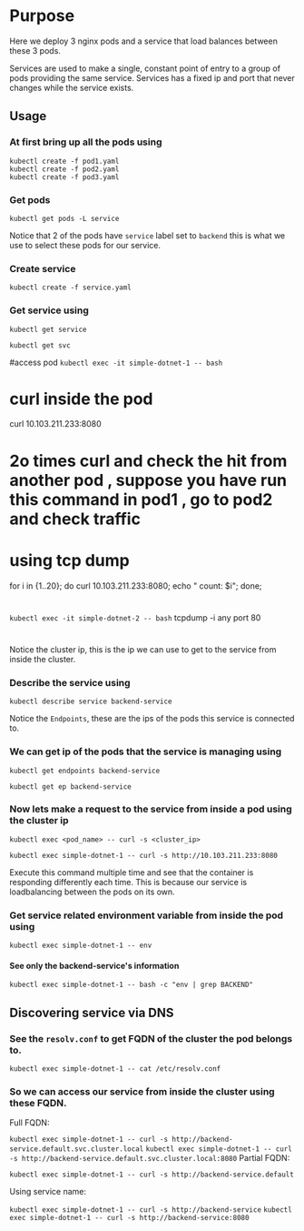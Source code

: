 # Purpose
Here we deploy 3 nginx pods and a service that load balances between these 3 pods.

Services are used to make a single, constant point of entry to a group of pods providing the same service. Services has a fixed ip and port that never changes while the service exists.

## Usage
### At first bring up all the pods using
```
kubectl create -f pod1.yaml
kubectl create -f pod2.yaml
kubectl create -f pod3.yaml
```

### Get pods
`kubectl get pods -L service`

Notice that 2 of the pods have `service` label set to `backend` this is what we use to select these pods for our service.

### Create service
`kubectl create -f service.yaml`

### Get service using
`kubectl get service`

`kubectl get svc`

#access pod
`kubectl exec -it simple-dotnet-1 -- bash`

# curl inside the pod
curl 10.103.211.233:8080

# 2o times curl and check the hit from another pod , suppose you have run this command in pod1 , go to pod2 and check traffic
# using tcp dump
for i in {1..20}; do curl 10.103.211.233:8080; echo " count: $i"; done;

#
`kubectl exec -it simple-dotnet-2 -- bash`
tcpdump -i any port 80


#

Notice the cluster ip, this is the ip we can use to get to the service from inside the cluster.

### Describe the service using
`kubectl describe service backend-service`

Notice the `Endpoints`, these are the ips of the pods this service is connected to.

### We can get ip of the pods that the service is managing using
`kubectl get endpoints backend-service`

`kubectl get ep backend-service`


### Now lets make a request to the service from inside a pod using the cluster ip 
`kubectl exec <pod_name> -- curl -s <cluster_ip>`

`kubectl exec simple-dotnet-1 -- curl -s http://10.103.211.233:8080`

Execute this command multiple time and see that the container is responding differently each time. This is because our service is loadbalancing between the pods on its own.

### Get service related environment variable from inside the pod using
`kubectl exec simple-dotnet-1 -- env`

#### See only the backend-service's information
`kubectl exec simple-dotnet-1 -- bash -c "env | grep BACKEND"`

## Discovering service via DNS
### See the `resolv.conf` to get FQDN of the cluster the pod belongs to.
`kubectl exec simple-dotnet-1 -- cat /etc/resolv.conf`

### So we can access our service from inside the cluster using these FQDN.
Full FQDN: 

`kubectl exec simple-dotnet-1 -- curl -s http://backend-service.default.svc.cluster.local`
`kubectl exec simple-dotnet-1 -- curl -s http://backend-service.default.svc.cluster.local:8080`
Partial FQDN: 

`kubectl exec simple-dotnet-1 -- curl -s http://backend-service.default`

Using service name: 

`kubectl exec simple-dotnet-1 -- curl -s http://backend-service`
`kubectl exec simple-dotnet-1 -- curl -s http://backend-service:8080`


